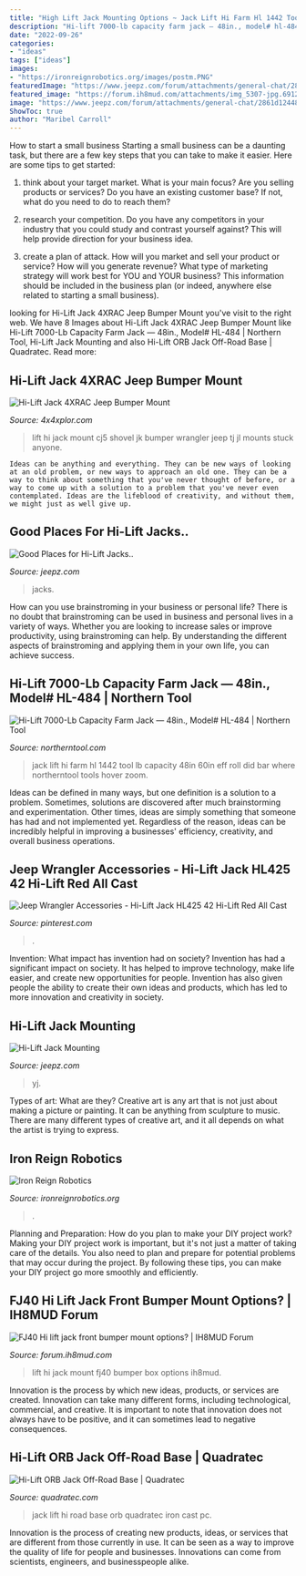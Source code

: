 ```yaml
---
title: "High Lift Jack Mounting Options ~ Jack Lift Hi Farm Hl 1442 Tool Lb Capacity 48in 60in Eff Roll Did Bar Where Northerntool Tools Hover Zoom"
description: "Hi-lift 7000-lb capacity farm jack — 48in., model# hl-484"
date: "2022-09-26"
categories:
- "ideas"
tags: ["ideas"]
images:
- "https://ironreignrobotics.org/images/postm.PNG"
featuredImage: "https://www.jeepz.com/forum/attachments/general-chat/2861d1244811924-good-places-hi-lift-jacks-hi-lift8.jpg"
featured_image: "https://forum.ih8mud.com/attachments/img_5307-jpg.691218/"
image: "https://www.jeepz.com/forum/attachments/general-chat/2861d1244811924-good-places-hi-lift-jacks-hi-lift8.jpg"
ShowToc: true
author: "Maribel Carroll"
---
```



How to start a small business
Starting a small business can be a daunting task, but there are a few key steps that you can take to make it easier. Here are some tips to get started:
1. think about your target market. What is your main focus? Are you selling products or services? Do you have an existing customer base? If not, what do you need to do to reach them?

2. research your competition. Do you have any competitors in your industry that you could study and contrast yourself against? This will help provide direction for your business idea.

3. create a plan of attack. How will you market and sell your product or service? How will you generate revenue? What type of marketing strategy will work best for YOU and YOUR business? This information should be included in the business plan (or indeed, anywhere else related to starting a small business).

	

		
looking for Hi-Lift Jack 4XRAC Jeep Bumper Mount you've visit to the right web. We have 8 Images about Hi-Lift Jack 4XRAC Jeep Bumper Mount like Hi-Lift 7000-Lb Capacity Farm Jack — 48in., Model# HL-484 | Northern Tool, Hi-Lift Jack Mounting and also Hi-Lift ORB Jack Off-Road Base | Quadratec. Read more:
		
    
## Hi-Lift Jack 4XRAC Jeep Bumper Mount

<img loading=lazy src="https://www.4x4xplor.com/images/Hi-Lift/Hi-Lift00.jpg" onerror="this.onerror=null;this.src='https://tse1.mm.bing.net/th?id=OIP.RNPMhMDNZC2OcwLfKn0AhQHaFj&amp;pid=15.1';" alt="Hi-Lift Jack 4XRAC Jeep Bumper Mount">

_Source: 4x4xplor.com_

>lift hi jack mount cj5 shovel jk bumper wrangler jeep tj jl mounts stuck anyone. 

	


    Ideas can be anything and everything. They can be new ways of looking at an old problem, or new ways to approach an old one. They can be a way to think about something that you've never thought of before, or a way to come up with a solution to a problem that you've never even contemplated. Ideas are the lifeblood of creativity, and without them, we might just as well give up.

    
## Good Places For Hi-Lift Jacks..

<img loading=lazy src="https://www.jeepz.com/forum/attachments/general-chat/2861d1244811924-good-places-hi-lift-jacks-hi-lift8.jpg" onerror="this.onerror=null;this.src='https://tse4.mm.bing.net/th?id=OIP.xgXezJHXaztfoCC82F6edQHaG8&amp;pid=15.1';" alt="Good Places for Hi-Lift Jacks..">

_Source: jeepz.com_

>jacks. 

	

How can you use brainstroming in your business or personal life?
There is no doubt that brainstroming can be used in business and personal lives in a variety of ways. Whether you are looking to increase sales or improve productivity, using brainstroming can help. By understanding the different aspects of brainstroming and applying them in your own life, you can achieve success.

    
## Hi-Lift 7000-Lb Capacity Farm Jack — 48in., Model# HL-484 | Northern Tool

<img loading=lazy src="https://www.northerntool.com/images/product/2000x2000/144/1442_2000x2000.jpg" onerror="this.onerror=null;this.src='https://tse2.mm.bing.net/th?id=OIP.tt-vFFoxMk61OSO8IhXnVQHaHa&amp;pid=15.1';" alt="Hi-Lift 7000-Lb Capacity Farm Jack — 48in., Model# HL-484 | Northern Tool">

_Source: northerntool.com_

>jack lift hi farm hl 1442 tool lb capacity 48in 60in eff roll did bar where northerntool tools hover zoom. 

	

Ideas can be defined in many ways, but one definition is a solution to a problem. Sometimes, solutions are discovered after much brainstorming and experimentation. Other times, ideas are simply something that someone has had and not implemented yet. Regardless of the reason, ideas can be incredibly helpful in improving a businesses' efficiency, creativity, and overall business operations.

    
## Jeep Wrangler Accessories - Hi-Lift Jack HL425 42 Hi-Lift Red All Cast

<img loading=lazy src="https://i.pinimg.com/originals/21/e3/2d/21e32d0b953785c81ca7f59ecb50fb49.jpg" onerror="this.onerror=null;this.src='https://tse3.mm.bing.net/th?id=OIP.Q2HN9qCx-tGVsm0CEQnuVwHaKA&amp;pid=15.1';" alt="Jeep Wrangler Accessories - Hi-Lift Jack HL425 42 Hi-Lift Red All Cast">

_Source: pinterest.com_

>. 

	

Invention: What impact has invention had on society?
Invention has had a significant impact on society. It has helped to improve technology, make life easier, and create new opportunities for people. Invention has also given people the ability to create their own ideas and products, which has led to more innovation and creativity in society.

    
## Hi-Lift Jack Mounting

<img loading=lazy src="https://www.jeepz.com/forum/attachments/cj-yj-tj-jk/7532d1298673562-hi-lift-jack-mounting-005.jpg" onerror="this.onerror=null;this.src='https://tse1.mm.bing.net/th?id=OIP.9-ccc9Ej2gnW4CexGwiYdwHaFj&amp;pid=15.1';" alt="Hi-Lift Jack Mounting">

_Source: jeepz.com_

>yj. 

	

Types of art: What are they?
Creative art is any art that is not just about making a picture or painting. It can be anything from sculpture to music. There are many different types of creative art, and it all depends on what the artist is trying to express.

    
## Iron Reign Robotics

<img loading=lazy src="https://ironreignrobotics.org/images/postm.PNG" onerror="this.onerror=null;this.src='https://tse1.mm.bing.net/th?id=OIP.lD6ypKXH5y78i5yyzDMVgwHaHK&amp;pid=15.1';" alt="Iron Reign Robotics">

_Source: ironreignrobotics.org_

>. 

	

Planning and Preparation: How do you plan to make your DIY project work?
Making your DIY project work is important, but it's not just a matter of taking care of the details. You also need to plan and prepare for potential problems that may occur during the project. By following these tips, you can make your DIY project go more smoothly and efficiently.

    
## FJ40 Hi Lift Jack Front Bumper Mount Options? | IH8MUD Forum

<img loading=lazy src="https://forum.ih8mud.com/attachments/img_5307-jpg.691218/" onerror="this.onerror=null;this.src='https://tse2.mm.bing.net/th?id=OIP.10G8eqyObyHv2n-HUvqTwgHaE7&amp;pid=15.1';" alt="FJ40 Hi lift jack front bumper mount options? | IH8MUD Forum">

_Source: forum.ih8mud.com_

>lift hi jack mount fj40 bumper box options ih8mud. 

	

Innovation is the process by which new ideas, products, or services are created. Innovation can take many different forms, including technological, commercial, and creative. It is important to note that innovation does not always have to be positive, and it can sometimes lead to negative consequences.

    
## Hi-Lift ORB Jack Off-Road Base | Quadratec

<img loading=lazy src="https://www.quadratec.com/sites/default/files/styles/product_zoomed/public/product_images/14781-add2.jpg" onerror="this.onerror=null;this.src='https://tse2.mm.bing.net/th?id=OIP.W37zEow-rjEE2nU0EgaK1wHaLI&amp;pid=15.1';" alt="Hi-Lift ORB Jack Off-Road Base | Quadratec">

_Source: quadratec.com_

>jack lift hi road base orb quadratec iron cast pc. 

	

Innovation is the process of creating new products, ideas, or services that are different from those currently in use. It can be seen as a way to improve the quality of life for people and businesses. Innovations can come from scientists, engineers, and businesspeople alike.

